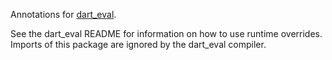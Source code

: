 Annotations for [dart_eval](https://pub.dartlang.org/packages/dart_eval).

See the dart_eval README for information on how to use runtime overrides.
Imports of this package are ignored by the dart_eval compiler.